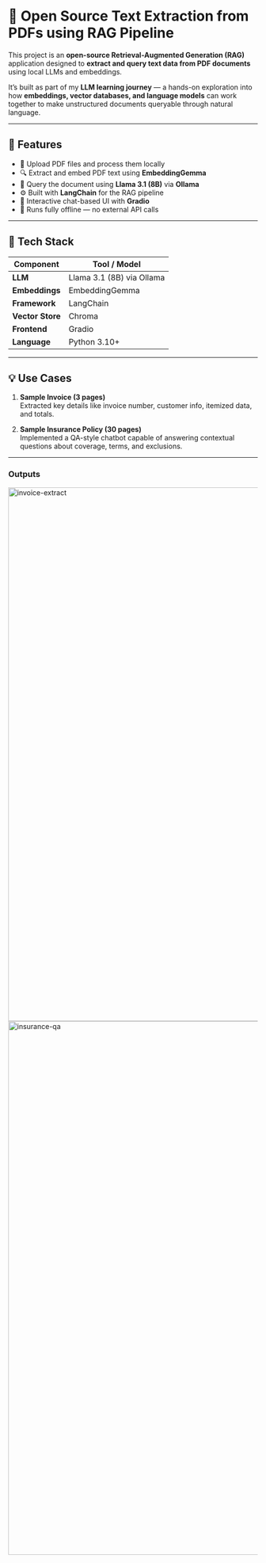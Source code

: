 # 🧠 Open Source Text Extraction from PDFs using RAG Pipeline

This project is an **open-source Retrieval-Augmented Generation (RAG)** application designed to **extract and query text data from PDF documents** using local LLMs and embeddings.

It’s built as part of my **LLM learning journey** — a hands-on exploration into how **embeddings, vector databases, and language models** can work together to make unstructured documents queryable through natural language.

---

## 🚀 Features

- 📄 Upload PDF files and process them locally  
- 🔍 Extract and embed PDF text using **EmbeddingGemma**  
- 🧠 Query the document using **Llama 3.1 (8B)** via **Ollama**  
- ⚙️ Built with **LangChain** for the RAG pipeline  
- 💬 Interactive chat-based UI with **Gradio**  
- 🔐 Runs fully offline — no external API calls  

---

## 🧩 Tech Stack

| Component | Tool / Model |
|------------|---------------|
| **LLM** | Llama 3.1 (8B) via Ollama |
| **Embeddings** | EmbeddingGemma |
| **Framework** | LangChain |
| **Vector Store** | Chroma |
| **Frontend** | Gradio |
| **Language** | Python 3.10+ |

---

## 💡 Use Cases

1. **Sample Invoice (3 pages)**  
   Extracted key details like invoice number, customer info, itemized data, and totals.  

2. **Sample Insurance Policy (30 pages)**  
   Implemented a QA-style chatbot capable of answering contextual questions about coverage, terms, and exclusions.  

---

### Outputs

<img width="1891" height="1078" alt="invoice-extract" src="https://github.com/user-attachments/assets/ebd36b9c-ee34-40c1-ab50-1772647ba45c" />


<img width="1897" height="1078" alt="insurance-qa" src="https://github.com/user-attachments/assets/8e3e0860-6bf6-4fc7-86a4-f0daf54df7ef" />


